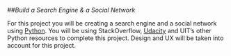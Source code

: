 ##_Build a Search Engine & a Social Network_

For this project you will be creating a search engine and a social network using [Python](../technology/programming/python.md).
You will be using StackOverflow, [Udacity](https://www.udacity.com/course/cs101) and UIT’s other Python
resources to complete this project.
Design and UX will be taken into account for this project.
